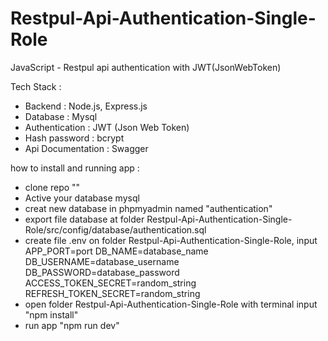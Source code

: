 # Restpul-Api-Authentication-Single-Role
JavaScript - Restpul api authentication with JWT(JsonWebToken)

Tech Stack :
- Backend : Node.js, Express.js
- Database : Mysql
- Authentication : JWT (Json Web Token)
- Hash password : bcrypt
- Api Documentation : Swagger

how to install and running app :
- clone repo ""
- Active your database mysql
- creat new database in phpmyadmin named "authentication"
- export file database at folder Restpul-Api-Authentication-Single-Role/src/config/database/authentication.sql
- create file .env on folder Restpul-Api-Authentication-Single-Role, input
  APP_PORT=port
  DB_NAME=database_name
  DB_USERNAME=database_username
  DB_PASSWORD=database_password
  ACCESS_TOKEN_SECRET=random_string
  REFRESH_TOKEN_SECRET=random_string
- open folder Restpul-Api-Authentication-Single-Role with terminal input "npm install"
- run app "npm run dev"
